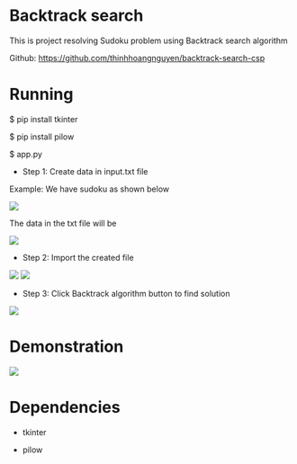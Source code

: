 # Backtrack search 

This is project resolving Sudoku problem using Backtrack search algorithm

Github: https://github.com/thinhhoangnguyen/backtrack-search-csp

# Running

$ pip install tkinter

$ pip install pilow

$ app.py

- Step 1: Create data in input.txt file 

Example: We have sudoku as shown below

<img src = "https://i.imgur.com/gpX32dZ.png?1">

The data in the txt file will be

<img src = "https://i.imgur.com/X9mGtSv.png?1">

- Step 2: Import the created file

<img src = "https://i.imgur.com/5IqeHb6.png?1">

<img src = "https://i.imgur.com/bdLyK8k.png?1">

- Step 3: Click Backtrack algorithm button to find solution

<img src = "https://i.imgur.com/UocUk21.png?1">

# Demonstration

<img src = "https://i.imgur.com/Be7EfsC.gif">

# Dependencies

- tkinter

- pilow
